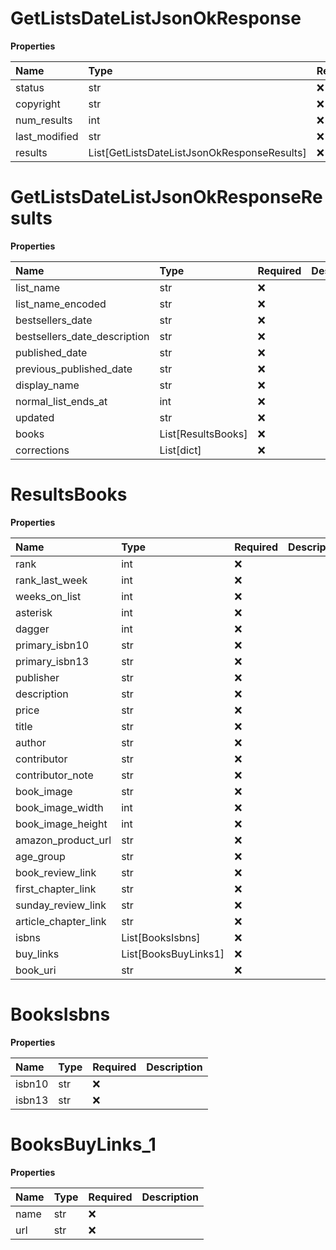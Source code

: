 # GetListsDateListJsonOkResponse

**Properties**

| Name          | Type                                        | Required | Description |
| :------------ | :------------------------------------------ | :------- | :---------- |
| status        | str                                         | ❌       |             |
| copyright     | str                                         | ❌       |             |
| num_results   | int                                         | ❌       |             |
| last_modified | str                                         | ❌       |             |
| results       | List[GetListsDateListJsonOkResponseResults] | ❌       |             |

# GetListsDateListJsonOkResponseResults

**Properties**

| Name                         | Type               | Required | Description |
| :--------------------------- | :----------------- | :------- | :---------- |
| list_name                    | str                | ❌       |             |
| list_name_encoded            | str                | ❌       |             |
| bestsellers_date             | str                | ❌       |             |
| bestsellers_date_description | str                | ❌       |             |
| published_date               | str                | ❌       |             |
| previous_published_date      | str                | ❌       |             |
| display_name                 | str                | ❌       |             |
| normal_list_ends_at          | int                | ❌       |             |
| updated                      | str                | ❌       |             |
| books                        | List[ResultsBooks] | ❌       |             |
| corrections                  | List[dict]         | ❌       |             |

# ResultsBooks

**Properties**

| Name                 | Type                 | Required | Description |
| :------------------- | :------------------- | :------- | :---------- |
| rank                 | int                  | ❌       |             |
| rank_last_week       | int                  | ❌       |             |
| weeks_on_list        | int                  | ❌       |             |
| asterisk             | int                  | ❌       |             |
| dagger               | int                  | ❌       |             |
| primary_isbn10       | str                  | ❌       |             |
| primary_isbn13       | str                  | ❌       |             |
| publisher            | str                  | ❌       |             |
| description          | str                  | ❌       |             |
| price                | str                  | ❌       |             |
| title                | str                  | ❌       |             |
| author               | str                  | ❌       |             |
| contributor          | str                  | ❌       |             |
| contributor_note     | str                  | ❌       |             |
| book_image           | str                  | ❌       |             |
| book_image_width     | int                  | ❌       |             |
| book_image_height    | int                  | ❌       |             |
| amazon_product_url   | str                  | ❌       |             |
| age_group            | str                  | ❌       |             |
| book_review_link     | str                  | ❌       |             |
| first_chapter_link   | str                  | ❌       |             |
| sunday_review_link   | str                  | ❌       |             |
| article_chapter_link | str                  | ❌       |             |
| isbns                | List[BooksIsbns]     | ❌       |             |
| buy_links            | List[BooksBuyLinks1] | ❌       |             |
| book_uri             | str                  | ❌       |             |

# BooksIsbns

**Properties**

| Name   | Type | Required | Description |
| :----- | :--- | :------- | :---------- |
| isbn10 | str  | ❌       |             |
| isbn13 | str  | ❌       |             |

# BooksBuyLinks_1

**Properties**

| Name | Type | Required | Description |
| :--- | :--- | :------- | :---------- |
| name | str  | ❌       |             |
| url  | str  | ❌       |             |

<!-- This file was generated by liblab | https://liblab.com/ -->
